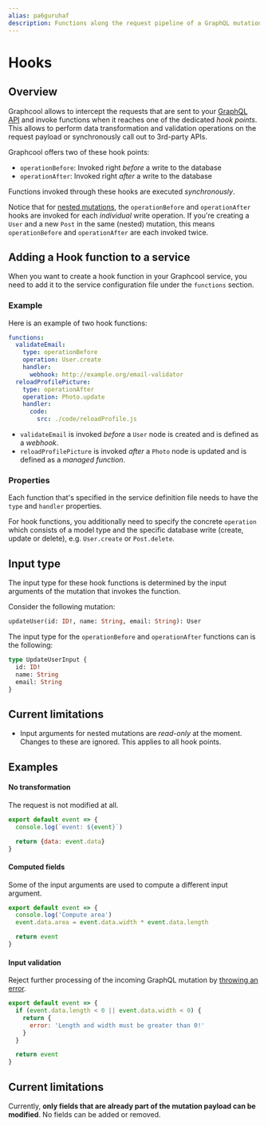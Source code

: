 ```yaml
---
alias: pa6guruhaf
description: Functions along the request pipeline of a GraphQL mutation allow you to transform input arguments, initiate workflows and transform the payload.
---
```


# Hooks

## Overview

Graphcool allows to intercept the requests that are sent to your [GraphQL API](!alias-abogasd0go) and invoke functions when it reaches one of the dedicated _hook points_. This allows to perform data transformation and validation operations on the request payload or synchronously call out to 3rd-party APIs.

Graphcool offers two of these hook points:

- `operationBefore`: Invoked right _before_ a write to the database
- `operationAfter`: Invoked right _after_ a write to the database

Functions invoked through these hooks are executed _synchronously_. 

<InfoBox type=info>

Notice that for [nested mutations](!alias-ol0yuoz6go#nested-mutations), the `operationBefore` and `operationAfter` hooks are invoked for each _individual_ write operation. If you're creating a `User` and a new `Post` in the same (nested) mutation, this means `operationBefore` and `operationAfter` are each invoked twice. 

</InfoBox>

## Adding a Hook function to a service

When you want to create a hook function in your Graphcool service, you need to add it to the service configuration file under the `functions` section. 

### Example

Here is an example of two hook functions:

```yaml
functions:
  validateEmail:
    type: operationBefore
    operation: User.create
    handler:
      webhook: http://example.org/email-validator
  reloadProfilePicture:
    type: operationAfter
    operation: Photo.update
    handler:
      code:
        src: ./code/reloadProfile.js
```

- `validateEmail` is invoked _before_ a `User` node is created and is defined as a _webhook_.
- `reloadProfilePicture` is invoked _after_ a `Photo` node is updated and is defined as a _managed function_.

### Properties

Each function that's specified in the service definition file needs to have the `type` and `handler` properties.

For hook functions, you additionally need to specify the concrete `operation` which consists of a model type and the specific database write (create, update or delete), e.g. `User.create` or `Post.delete`.


## Input type

The input type for these hook functions is determined by the input arguments of the mutation that invokes the function.

Consider the following mutation:

```graphql
updateUser(id: ID!, name: String, email: String): User
```

The input type for the `operationBefore` and `operationAfter` functions can is the following:

```graphql
type UpdateUserInput {
  id: ID!
  name: String
  email: String
}
```

## Current limitations

* Input arguments for nested mutations are *read-only* at the moment. Changes to these are ignored. This applies to all hook points.


## Examples

#### No transformation

The request is not modified at all.

```js
export default event => {
  console.log(`event: ${event}`)

  return {data: event.data}
}
```

#### Computed fields

Some of the input arguments are used to compute a different input argument.

```js
export default event => {
  console.log('Compute area')
  event.data.area = event.data.width * event.data.length

  return event
}
```

#### Input validation

Reject further processing of the incoming GraphQL mutation by [throwing an error](!alias-geihakoh4e).

```js
export default event => {
  if (event.data.length < 0 || event.data.width < 0) {
    return {
      error: 'Length and width must be greater than 0!'
    }
  }

  return event
}
```

## Current limitations

Currently, **only fields that are already part of the mutation payload can be modified**. No fields can be added or removed.

